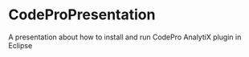 # CodeProPresentation
A presentation about how to install and run CodePro AnalytiX plugin in Eclipse
